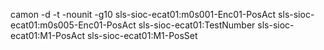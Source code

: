 

camon -d -t -nounit -g10 sls-sioc-ecat01:m0s001-Enc01-PosAct sls-sioc-ecat01:m0s005-Enc01-PosAct sls-sioc-ecat01:TestNumber sls-sioc-ecat01:M1-PosAct sls-sioc-ecat01:M1-PosSet
